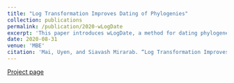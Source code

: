 ```yaml
---
title: "Log Transformation Improves Dating of Phylogenies"
collection: publications
permalink: /publication/2020-wLogDate
excerpt: 'This paper introduces wLogDate, a method for dating phylogenetic trees. wLogDate infers time tree following molecular clock principle: it minimizes the variance of the mutation rates in log scale (hence the term logDate).'
date: 2020-08-31
venue: 'MBE'
citation: 'Mai, Uyen, and Siavash Mirarab. “Log Transformation Improves Dating of Phylogenies.” Molecular Biology and Evolution, in press 2020.'
---
```

[Project page](https://github.com/uym2/wLogDate/)
